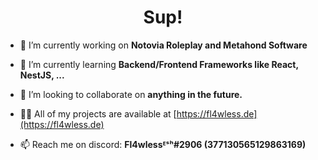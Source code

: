 <h1 align="center">Sup!</h1>

- 🔭 I’m currently working on **Notovia Roleplay and Metahond Software**

- 🌱 I’m currently learning **Backend/Frontend Frameworks like React, NestJS, ...**

- 👯 I’m looking to collaborate on **anything in the future.**

- 👨‍💻 All of my projects are available at [https://fl4wless.de](https://fl4wless.de)

- 📫 Reach me on discord: **Fl4wlessᴱˢʰ#2906 (377130565129863169)**
